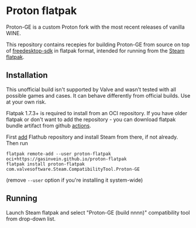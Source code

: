 # Proton flatpak

Proton-GE is a custom Proton fork with the most recent releases of vanilla WINE.

This repository contains recepies for building Proton-GE from source on top of [freedesktop-sdk](https://gitlab.com/freedesktop-sdk/freedesktop-sdk) in flatpak format, intended for running from the [Steam flatpak](https://github.com/flathub/com.valvesoftware.Steam).

## Installation

This unofficial build isn't supported by Valve and wasn't tested with all possible games and cases. It can behave differently from official builds. Use at your own risk.

Flatpak 1.7.3+ is required to install from an OCI repository. If you have older flatpak or don't want to add the repository - you can download flatpak bundle artifact from github [actions](https://github.com/gasinvein/proton-flatpak/actions?query=workflow%3AFlatpak).

First [add](https://flatpak.org/setup) Flathub repository and install Steam from there, if not already. Then run
```
flatpak remote-add --user proton-flatpak oci+https://gasinvein.github.io/proton-flatpak
flatpak install proton-flatpak com.valvesoftware.Steam.CompatibilityTool.Proton-GE
```
(remove `--user` option if you're installing it system-wide)

## Running

Launch Steam flatpak and select "Proton-GE (build nnnn)" compatibility tool from drop-down list.

